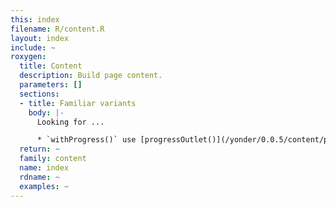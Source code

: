 ```yaml
---
this: index
filename: R/content.R
layout: index
include: ~
roxygen:
  title: Content
  description: Build page content.
  parameters: []
  sections:
  - title: Familiar variants
    body: |-
      Looking for ...

      * `withProgress()` use [progressOutlet()](/yonder/0.0.5/content/progressOutlet.html)
  return: ~
  family: content
  name: index
  rdname: ~
  examples: ~
---
```

